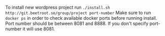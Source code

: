 To install new wordpress project run `./install.sh http://git.beetroot.se/group/project port-number`
Make sure to run `docker ps` in order to check available docker ports before running install.
Port number should be between 8081 and 8888.
If you don't specify port-number it will use 8081.